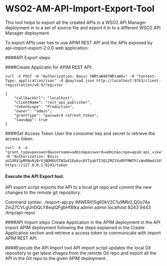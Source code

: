 # WSO2-AM-API-Import-Export-Tool

This tool helps to export all the created APIs in a WSO2 API Manager deployment in to a set of source file and export it in to a different WSO2 API Manager deployment.

To export APIs user has to use APIM REST API and the APIs exposed by api-import-export-2.0.0 web application.

####API Export steps

####Create Applicatin for APIM REST API:
```
curl -X POST -H "Authorization: Basic YWRtaW46YWRtaW4=" -H "Content-Type: application/json" -d @payload.json http://localhost:9763/client-registration/v0.9/register

{
    "callbackUrl": "localhost",
    "clientName": "rest_api_publisher",
    "tokenScope": "Production",
    "owner": "admin",
    "grantType": "password refresh_token",
    "saasApp": true
}
```

####Get Access Token
User the consumer key and secret to retrieve the access token.
```
curl -k -d "grant_type=password&username=admin&password=admin&scope=apim:api_view" -H "Authorization: Basic aU1XRVJpMFNnNjBrVjNDMXU5TWIwX1Ewbzc0YTpabTI3Q1ZMZ1VuRFFMWThlcWxRRmdiSGY4SWth" https://127.0.0.1:8243/token
```

#### Execute the API Export tool.
API export script exports the API to a local git repo and commit the new changes to the remote git repository.

Command syntax:
./export-api.py iMWERi0Sg60kV3C1u9Mb0_Q0o74a Zm27CVLgUnDQLY8eqlQFgbHf8Ika admin admin localhost 8243 9443 /tmp/api-repo/


####API Import steps
Create Application in the APIM deployment in the API import APIM deployment following the steps explained in the Create Application section and retrieve a access token to communicate with import APIM REST API.

####Execute the API Import tool
API import script updates the local Git repository to get latest chages from the remote Git repo and export all the API in the Git repo to the given APIM deployment.

